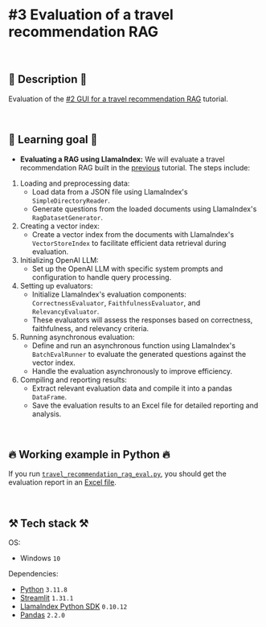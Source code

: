 # #3 Evaluation of a travel recommendation RAG

<br>

## 📖 Description 📖

Evaluation of the <a href="https://github.com/rokbenko/ai-playground/tree/main/llamaindex-tutorials/2-GUI_travel_recommendation_RAG">#2 GUI for a travel recommendation RAG</a> tutorial.

<br>

## 🧠 Learning goal 🧠

- **Evaluating a RAG using LlamaIndex:** We will evaluate a travel recommendation RAG built in the [previous](https://github.com/rokbenko/ai-playground/tree/main/llamaindex-tutorials/2-GUI_travel_recommendation_RAG) tutorial. The steps include:

1. Loading and preprocessing data:
    - Load data from a JSON file using LlamaIndex's `SimpleDirectoryReader`.
    - Generate questions from the loaded documents using LlamaIndex's `RagDatasetGenerator`.
2. Creating a vector index:
    - Create a vector index from the documents with LlamaIndex's `VectorStoreIndex` to facilitate efficient data retrieval during evaluation.
3. Initializing OpenAI LLM:
    - Set up the OpenAI LLM with specific system prompts and configuration to handle query processing.
4. Setting up evaluators:
    - Initialize LlamaIndex's evaluation components: `CorrectnessEvaluator`, `FaithfulnessEvaluator`, and `RelevancyEvaluator`.
    - These evaluators will assess the responses based on correctness, faithfulness, and relevancy criteria.
5. Running asynchronous evaluation:
    - Define and run an asynchronous function using LlamaIndex's `BatchEvalRunner` to evaluate the generated questions against the vector index.
    - Handle the evaluation asynchronously to improve efficiency.
6. Compiling and reporting results:
    - Extract relevant evaluation data and compile it into a pandas `DataFrame`.
    - Save the evaluation results to an Excel file for detailed reporting and analysis.

<br>

## 🔥 Working example in Python 🔥

If you run [`travel_recommendation_rag_eval.py`](https://github.com/rokbenko/ai-playground/blob/main/llamaindex-tutorials/3-Eval_travel_recommendation_RAG/travel_recommendation_rag_eval.py), you should get the evaluation report in an <a href="https://github.com/rokbenko/ai-playground/blob/main/llamaindex-tutorials/3-Eval_travel_recommendation_RAG/eval_report.xlsx">Excel file</a>.

<br>

## ⚒️ Tech stack ⚒️

OS:

- Windows `10`

Dependencies:

- [Python](https://www.python.org/) `3.11.8`
- [Streamlit](https://pypi.org/project/streamlit/) `1.31.1`
- [LlamaIndex Python SDK](https://pypi.org/project/llama-index/) `0.10.12`
- [Pandas](https://pypi.org/project/pandas/) `2.2.0`
